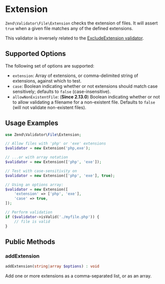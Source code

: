 # Extension

`Zend\Validator\File\Extension` checks the extension of files. It will assert
`true` when a given file matches any of the defined extensions.

This validator is inversely related to the
[ExcludeExtension validator](exclude-extension.md).

## Supported Options

The following set of options are supported:

- `extension`: Array of extensions, or comma-delimited string of extensions,
  against which to test.
- `case`: Boolean indicating whether or not extensions should match case
  sensitively; defaults to `false` (case-insensitive).
- `allowNonExistentFile`: (**Since 2.13.0**) Boolean indicating whether or not
  to allow validating a filename for a non-existent file. Defaults to `false`
  (will not validate non-existent files).

## Usage Examples

```php
use Zend\Validator\File\Extension;

// Allow files with 'php' or 'exe' extensions
$validator = new Extension('php,exe');

// ...or with array notation
$validator = new Extension(['php', 'exe']);

// Test with case-sensitivity on
$validator = new Extension(['php', 'exe'], true);

// Using an options array:
$validator = new Extension([
    'extension' => ['php', 'exe'],
    'case' => true,
]);

// Perform validation
if ($validator->isValid('./myfile.php')) {
    // file is valid
}
```

## Public Methods

### addExtension

```php
addExtension(string|array $options) : void
```

Add one or more extensions as a comma-separated list, or as an array.
